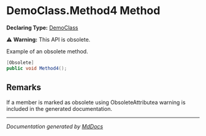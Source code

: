 # DemoClass.Method4 Method

**Declaring Type:** [DemoClass](../index.md)

⚠️ **Warning:** This API is obsolete.

Example of an obsolete method.

```csharp
[Obsolete]
public void Method4();
```

## Remarks

If a member is marked as obsolete using ObsoleteAttributea warning is included in the generated documentation.

___

*Documentation generated by [MdDocs](https://github.com/ap0llo/mddocs)*
